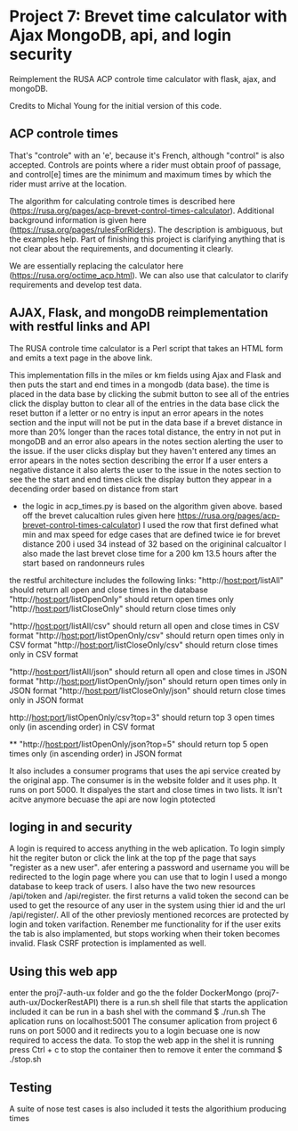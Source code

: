 # Project 7: Brevet time calculator with Ajax MongoDB, api, and login security

Reimplement the RUSA ACP controle time calculator with flask, ajax, and mongoDB.

Credits to Michal Young for the initial version of this code.

## ACP controle times

That's "controle" with an 'e', because it's French, although "control" is also accepted. Controls are points where a rider must obtain proof of passage, and control[e] times are the minimum and maximum times by which the rider must arrive at the location.   

The algorithm for calculating controle times is described here (https://rusa.org/pages/acp-brevet-control-times-calculator). Additional background information is given here (https://rusa.org/pages/rulesForRiders). The description is ambiguous, but the examples help. Part of finishing this project is clarifying anything that is not clear about the requirements, and documenting it clearly.  

We are essentially replacing the calculator here (https://rusa.org/octime_acp.html). We can also use that calculator to clarify requirements and develop test data.  

## AJAX, Flask, and mongoDB reimplementation with restful links and API

The RUSA controle time calculator is a Perl script that takes an HTML form and emits a text page in the above link. 

This implementation  fills in the miles or km fields using Ajax and Flask and then puts the start and end times in a mongodb (data base).
the time is placed in the data base by clicking the submit button
to see all of the entries click the display button
to clear all of the entries in the data base click the reset button
if a letter or no entry is input an error apears in the notes section and the input will not be put in the data base
if a brevet distance in more than 20% longer than the races total distance, the entry in not put in mongoDB and an error also apears in the notes section
alerting the user to the issue.
if the user clicks display but they haven't entered any times an error apears in the notes section describing the error
If a user enters a negative distance it also alerts the user to the issue in the notes section
to see the the start and end times click the display button 
they appear in a decending order based on distance from start

* the logic in acp_times.py is based on the algorithm given above. 
based off the brevet calucaltion rules given here https://rusa.org/pages/acp-brevet-control-times-calculator) I used the row that first defined what min and max speed for edge cases that are defined twice ie for brevet distance 200 i used 34 instead of 32 based on the origininal calcualtor
I also made the last brevet close time for a 200 km 13.5 hours after the start based on randonneurs rules

the restful architecture includes the following links:
"http://<host:port>/listAll" should return all open and close times in the database
"http://<host:port>/listOpenOnly" should return open times only
"http://<host:port>/listCloseOnly" should return close times only

"http://<host:port>/listAll/csv" should return all open and close times in CSV format
"http://<host:port>/listOpenOnly/csv" should return open times only in CSV format
"http://<host:port>/listCloseOnly/csv" should return close times only in CSV format

"http://<host:port>/listAll/json" should return all open and close times in JSON format
"http://<host:port>/listOpenOnly/json" should return open times only in JSON format
"http://<host:port>/listCloseOnly/json" should return close times only in JSON format

http://<host:port>/listOpenOnly/csv?top=3" should return top 3 open times only (in ascending order) in CSV format

** "http://<host:port>/listOpenOnly/json?top=5" should return top 5 open times only (in ascending order) in JSON format

It also includes a consumer programs that uses the api service created by the original app. The consumer is in the website folder and it uses php. It runs on port 5000. It dispalyes the start and close times in two lists.
It isn't acitve anymore becuase the api are now login ptotected

## loging in and security 
A login is required to access anything in the web aplication. To login simply hit the regiter buton or click the link at the top pf the page that says "register as a new user". afer entering a password and username you will be redirected to the login page where you can use that to login
I used a mongo database to keep track of users. I also have the two new resources /api/token and /api/register.
the first returns a valid token the second can be used to get the resource of any user in the system using thier id and the url /api/register/<userid>. All of the other previosly mentioned recorces are protected by login and token varifaction. Renember me functionality for if the user exits the tab is also implamented, but stops working when their token becomes invalid.  Flask CSRF protection is implamented as well.


## Using this web app
enter the proj7-auth-ux folder and go the the folder DockerMongo (proj7-auth-ux/DockerRestAPI)
there is a run.sh shell file that starts the application included
it can be run in a bash shel with the command
$ ./run.sh
The aplication runs on localhost:5001 The consumer aplication from project 6 runs on port 5000 and it redirects you to a login becuase one is now required to access the data.
To stop the web app in the shel it is running press Ctrl + c to stop the container then to remove it enter the command 
$ ./stop.sh


## Testing

A suite of nose test cases is also included
it tests the algorithium producing times




